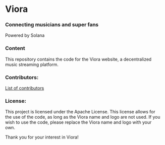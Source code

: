 # Viora
### Connecting musicians and super fans
Powered by Solana


### Content
This repository contains the code for the Viora website, a decentralized music streaming platform.


### Contributors:
[List of contributors](https://github.com/viora/website/graphs/contributors)


### License:

This project is licensed under the Apache License. This license allows for the use of the code, as long as the Viora name and logo are not used. If you wish to use the code, please replace the Viora name and logo with your own.


Thank you for your interest in Viora!

